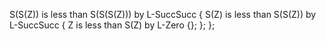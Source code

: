 S(S(Z)) is less than S(S(S(Z))) by L-SuccSucc {
S(Z) is less than S(S(Z)) by L-SuccSucc {
Z is less than S(Z) by L-Zero {};
};
};